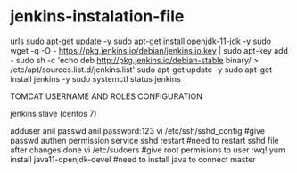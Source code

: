 # jenkins-instalation-file
urls
sudo apt-get update -y 
sudo apt-get install openjdk-11-jdk -y
sudo wget -q -O - https://pkg.jenkins.io/debian/jenkins.io.key | sudo apt-key add -
sudo sh -c 'echo deb http://pkg.jenkins.io/debian-stable binary/ > /etc/apt/sources.list.d/jenkins.list'
sudo apt-get update -y
sudo apt-get install jenkins -y
sudo systemctl status jenkins


TOMCAT USERNAME AND ROLES CONFIGURATION
 <role rolename="manager-gui"/>
 <role rolename="manager-script"/>
 <role rolename="manager-jmx"/>
 <role rolename="managerstatus"/>
 <user username="admin" password="admin" roles="mager-gui, manager-script, manager-jmx, manager-status"/>
 <user username="deployer" password="deployer" roles="manager-srcipt"/>
 <user username="tomcat"  password="s3cret" roles="manager-gui"/>



jenkins slave (centos 7)

adduser anil
passwd anil
password:123
vi /etc/ssh/sshd_config           #give passwd authen permission
service sshd restart              #need to restart sshd file after changes done
vi /etc/sudoers                   #give root permisions to user :wq!
yum install java11-openjdk-devel  #need to install java to connect master
